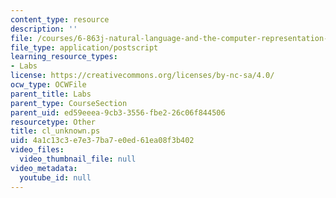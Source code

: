 ```yaml
---
content_type: resource
description: ''
file: /courses/6-863j-natural-language-and-the-computer-representation-of-knowledge-spring-2003/4a1c13c3e7e37ba7e0ed61ea08f3b402_cl_unknown.ps
file_type: application/postscript
learning_resource_types:
- Labs
license: https://creativecommons.org/licenses/by-nc-sa/4.0/
ocw_type: OCWFile
parent_title: Labs
parent_type: CourseSection
parent_uid: ed59eeea-9cb3-3556-fbe2-26c06f844506
resourcetype: Other
title: cl_unknown.ps
uid: 4a1c13c3-e7e3-7ba7-e0ed-61ea08f3b402
video_files:
  video_thumbnail_file: null
video_metadata:
  youtube_id: null
---
```

